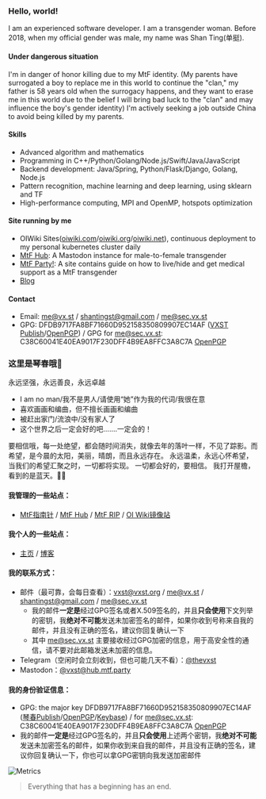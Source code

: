 ### Hello, world!

I am an experienced software developer. 
I am a transgender woman. Before 2018, when my official gender was male, my name was Shan Ting(单挺).

#### Under dangerous situation

I'm in danger of honor killing due to my MtF identity. 
(My parents have surrogated a boy to replace me in this world 
to continue the "clan," my father is 58 years old when the surrogacy happens, 
and they want to erase me in this world due to the belief 
I will bring bad luck to the "clan" and may influence the boy's gender identity)
I'm actively seeking a job outside China to avoid being killed by my parents.

#### Skills
 * Advanced algorithm and mathematics
 * Programming in C++/Python/Golang/Node.js/Swift/Java/JavaScript
 * Backend development: Java/Spring, Python/Flask/Django, Golang, Node.js
 * Pattern recognition, machine learning and deep learning, using sklearn and TF
 * High-performance computing, MPI and OpenMP, hotspots optimization

#### Site running by me
 * OIWiki Sites([oiwiki.com](https://oiwiki.com)/[oiwiki.org](https://oiwiki.org)/[oiwiki.net](https://oiwiki.net)), continuous deployment to my personal kubernetes cluster daily
 * [MtF Hub](https://hub.mtf.party): A Mastodon instance for male-to-female transgender
 * [MtF Party!](https://mtf.party): A site contains guide on how to live/hide and get medical support as a MtF transgender
 * [Blog](https://blog.vx.st)

#### Contact

 * Email: me@vx.st / shantingst@gmail.com / me@sec.vx.st
 * GPG: DFDB9717FA8BF71660D952158350809907EC14AF ([VXST Publish](https://vx.st/07EC14AF.asc)/[OpenPGP](https://keys.openpgp.org/vks/v1/by-fingerprint/DFDB9717FA8BF71660D952158350809907EC14AF)) / GPG for me@sec.vx.st: C38C60041E40EA9017F230DFF4B9EA8FFC3A8C7A [OpenPGP](https://keys.openpgp.org/vks/v1/by-fingerprint/C38C60041E40EA9017F230DFF4B9EA8FFC3A8C7A)


### 这里是琴春哦👋

永远坚强，永远善良，永远卓越

 * I am no man/我不是男人/请使用“她”作为我的代词/我很在意
 * 喜欢画画和编曲，但不擅长画画和编曲
 * 被赶出家门/流浪中/没有家人了
 * 这个世界之后一定会好的吧.......一定会的！

要相信哦，每一处绝望，都会随时间消失，就像去年的落叶一样，不见了踪影。而希望，是今晨的太阳，美丽，晴朗，而且永远存在。
永远温柔，永远心怀希望，当我们的希望汇聚之时，一切都将实现。
一切都会好的，要相信。
我打开屋檐，看到的是蓝天。🏳️‍⚧️

#### 我管理的一些站点：
 * [MtF指南针](https://mtf.party) / [MtF Hub](https://hub.mtf.party) / [MtF RIP](https://mtf.rip) / [OI Wiki镜像站](https://oiwiki.com)

#### 我个人的一些站点：
 * [主页](https://vx.st) / [博客](https://blog.vx.st)

#### 我的联系方式：
 * 邮件（最可靠，会每日查看）：vxst@vxst.org / me@vx.st / shantingst@gmail.com / me@sec.vx.st
   * 我的邮件**一定是**经过GPG签名或者X.509签名的，并且**只会使用**下文列举的密钥，我**绝对不可能**发送未加密签名的邮件，如果你收到号称来自我的邮件，并且没有正确的签名，建议你回复确认一下
   * 其中 me@sec.vx.st 主要接收经过GPG加密的信息，用于高安全性的通信，请不要对此邮箱发送未加密的信息。
 * Telegram（空闲时会立刻收到，但也可能几天不看）：[@thevxst](https://t.me/thevxst)
 * Mastodon：[@vxst@hub.mtf.party](https://hub.mtf.party/@vxst)

#### 我的身份验证信息：
 * GPG: the major key DFDB9717FA8BF71660D952158350809907EC14AF ([琴春Publish](https://vx.st/07EC14AF.asc)/[OpenPGP](https://keys.openpgp.org/vks/v1/by-fingerprint/DFDB9717FA8BF71660D952158350809907EC14AF)/[Keybase](https://keybase.io/vxst/pgp_keys.asc?fingerprint=dfdb9717fa8bf71660d952158350809907ec14af)) / for me@sec.vx.st: C38C60041E40EA9017F230DFF4B9EA8FFC3A8C7A [OpenPGP](https://keys.openpgp.org/vks/v1/by-fingerprint/C38C60041E40EA9017F230DFF4B9EA8FFC3A8C7A)
 * 我的邮件**一定是**经过GPG签名的，并且**只会使用**上述两个密钥，我**绝对不可能**发送未加密签名的邮件，如果你收到来自我的邮件，并且没有正确的签名，建议你回复确认一下，你也可以拿GPG密钥向我发送加密邮件

![Metrics](https://metrics.lecoq.io/vxst?template=terminal&base.indepth=false&config.timezone=Asia%2FSingapore)
> Everything that has a beginning has an end.
